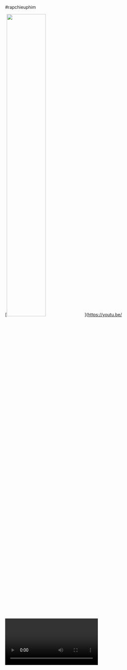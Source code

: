 ﻿#rapchieuphim
 
[<img src="https://img.youtube.com/vi/<VIDEO ID>/maxresdefault.jpg" width="50%">](https://youtu.be/<VIDEO ID>)
